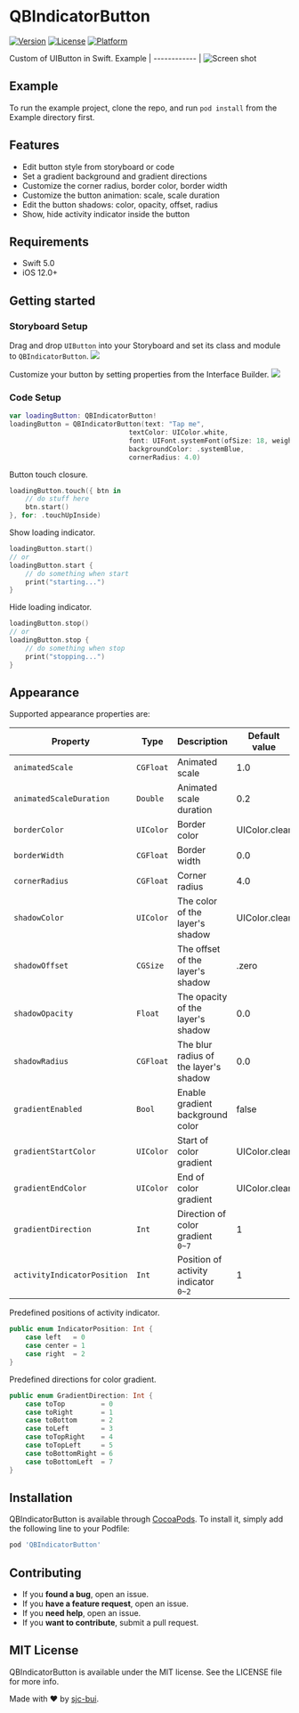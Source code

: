 # QBIndicatorButton

[![Version](https://img.shields.io/cocoapods/v/QBIndicatorButton.svg?style=flat)](https://cocoapods.org/pods/QBIndicatorButton)
[![License](https://img.shields.io/cocoapods/l/QBIndicatorButton.svg?style=flat)](https://cocoapods.org/pods/QBIndicatorButton)
[![Platform](https://img.shields.io/cocoapods/p/QBIndicatorButton.svg?style=flat)](https://cocoapods.org/pods/QBIndicatorButton)

Custom of UIButton in Swift.
Example |
------------ |
![Screen shot](https://github.com/sjc-bui/QBIndicatorButton/blob/master/Example/Screenshots/QBIndicatorButton.gif)

## Example

To run the example project, clone the repo, and run `pod install` from the Example directory first.

## Features
- Edit button style from storyboard or code
- Set a gradient background and gradient directions
- Customize the corner radius, border color, border width
- Customize the button animation: scale, scale duration
- Edit the button shadows: color, opacity, offset, radius
- Show, hide activity indicator inside the button

## Requirements
- Swift 5.0
- iOS 12.0+

## Getting started

### Storyboard Setup
Drag and drop `UIButton` into your Storyboard and set its class and module to `QBIndicatorButton`.
<img src="https://github.com/sjc-bui/QBIndicatorButton/blob/master/Example/Screenshots/QBIndicatorButton-class.png" max-width="50%" height="auto">

Customize your button by setting properties from the Interface Builder.
<img src="https://github.com/sjc-bui/QBIndicatorButton/blob/master/Example/Screenshots/QBIndicatorButton-properties.png" max-width="50%" height="auto">

### Code Setup
```swift
var loadingButton: QBIndicatorButton!
loadingButton = QBIndicatorButton(text: "Tap me",
                              textColor: UIColor.white,
                              font: UIFont.systemFont(ofSize: 18, weight: .semibold),
                              backgroundColor: .systemBlue,
                              cornerRadius: 4.0)
```
Button touch closure.
```swift
loadingButton.touch({ btn in
    // do stuff here
    btn.start()
}, for: .touchUpInside)
```

Show loading indicator.
```swift
loadingButton.start()
// or
loadingButton.start {
    // do something when start
    print("starting...")
}
```

Hide loading indicator.
```swift
loadingButton.stop()
// or
loadingButton.stop {
    // do something when stop
    print("stopping...")
}
```

## Appearance
Supported appearance properties are:

| Property | Type | Description | Default value |
| --- | --- | --- | --- |
| `animatedScale` | `CGFloat` | Animated scale | 1.0 |
| `animatedScaleDuration` | `Double` | Animated scale duration | 0.2 |
| `borderColor` | `UIColor` | Border color | UIColor.clear |
| `borderWidth` | `CGFloat` | Border width | 0.0 |
| `cornerRadius` | `CGFloat` | Corner radius | 4.0 |
| `shadowColor` | `UIColor` | The color of the layer's shadow | UIColor.clear |
| `shadowOffset` | `CGSize` | The offset of the layer's shadow | .zero |
| `shadowOpacity` | `Float` | The opacity of the layer's shadow | 0.0 |
| `shadowRadius` | `CGFloat` | The blur radius of the layer's shadow | 0.0 |
| `gradientEnabled` | `Bool` | Enable gradient background color | false |
| `gradientStartColor` | `UIColor` | Start of color gradient | UIColor.clear |
| `gradientEndColor` | `UIColor` | End of color gradient | UIColor.clear |
| `gradientDirection` | `Int` | Direction of color gradient `0~7` | 1 |
| `activityIndicatorPosition` | `Int` | Position of activity indicator `0~2` | 1 |

Predefined positions of activity indicator.
```swift
public enum IndicatorPosition: Int {
    case left   = 0
    case center = 1
    case right  = 2
}
```

Predefined directions for color gradient.
```swift
public enum GradientDirection: Int {
    case toTop         = 0
    case toRight       = 1
    case toBottom      = 2
    case toLeft        = 3
    case toTopRight    = 4
    case toTopLeft     = 5
    case toBottomRight = 6
    case toBottomLeft  = 7
}
```

## Installation

QBIndicatorButton is available through [CocoaPods](https://cocoapods.org). To install
it, simply add the following line to your Podfile:

```ruby
pod 'QBIndicatorButton'
```

## Contributing

- If you **found a bug**, open an issue.
- If you **have a feature request**, open an issue.
- If you **need help**, open an issue.
- If you **want to contribute**, submit a pull request.

## MIT License

QBIndicatorButton is available under the MIT license. See the LICENSE file for more info.

Made with :heart: by [sjc-bui](https://github.com/sjc-bui).

